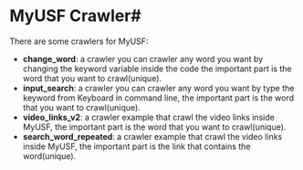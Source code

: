 # MyUSF Crawler#

There are some crawlers for MyUSF:

* __change_word__: a crawler you can crawler any word you want by changing the keyword variable inside the code the important part is the word that you want to crawl(unique).
* __input_search__: a crawler you can crawler any word you want by type the keyword from Keyboard in command line, the important part is the word that you want to crawl(unique).
* __video_links_v2__: a crawler example that crawl the video links inside MyUSF, the important part is the word that you want to crawl(unique).
* __search_word_repeated__: a crawler example that crawl the video links inside MyUSF, the important part is the link that contains the word(unique).
